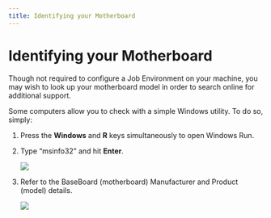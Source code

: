 ```yaml
---
title: Identifying your Motherboard
---
```


# Identifying your Motherboard

Though not required to configure a Job Environment on your machine, you may wish to look up your motherboard model in
order to search online for additional support.

Some computers allow you to check with a simple Windows utility. To do so, simply:

1. Press the **Windows** and **R** keys simultaneously to open Windows Run.
2. Type “msinfo32” and hit **Enter**.

   ![](https://s3.amazonaws.com/helpscout.net/docs/assets/615b47bfca9e0011a4434693/images/63518398de258f5018eb6320/file-GXPj0Kujf2.png)

3. Refer to the BaseBoard (motherboard) Manufacturer and Product (model) details.

   ![](https://s3.amazonaws.com/helpscout.net/docs/assets/615b47bfca9e0011a4434693/images/635183ab4d805871ceaa52eb/file-5Fnhczjc3U.png)
